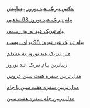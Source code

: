 <a href="https://paghman.ir/2019/02/15/عکس-تبریک-عید-نوروز-پیشاپیش-۹۸عکس-نوشت/">عکس تبریک عید نوروز پیشاپیش</a>

<a href="https://paghman.ir/2019/02/14/پیام-تبریک-عید-نوروز-98-مذهبی-عاشقانه،ف/">پیام تبریک عید نوروز 98 مذهبی</a>

<a href="https://paghman.ir/2019/02/13/پیام-تبریک-عیدنوروز98-رسمی-پیام-عاشقانه/">پیام تبریک عید نوروز رسمی</a>

<a href="https://paghman.ir/2019/02/12/پیام-تبریک-عیدنوروز-98-برای-دوست-متن-زیب/">پیام تبریک عید نوروز 98 برای دوست</a>

<a href="https://paghman.ir/2019/02/12/متن-تبریک-عید-نوروز-به-عشقم-متن-تبریک-عی/">متن تبریک عید نوروز به عشقم</a>

<a href="https://paghman.ir/2019/02/16/زیباترین-پیام-تبریک-عید-نوروز98-جدیدتری/">زیباترین پیام تبریک عید نوروز</a>

<a href="https://paghman.ir/2019/02/16/مدل-تزیین-سفره-هفت-سین-عروس-۹۸-سفره-هفت/">مدل تزیین سفره هفت سین عروس</a>

<a href="https://paghman.ir/2019/02/16/مدل-تزیین-سفره-هفت-سین-با-جام-۹۸/">مدل تزیین سفره هفت سین با جام</a>

<a href="https://paghman.ir/2019/02/16/مدل-تزیین-جام-سفره-هفت-سین-۹۸-مدل-جام-سف/">مدل تزیین جام سفره هفت سین</a>
